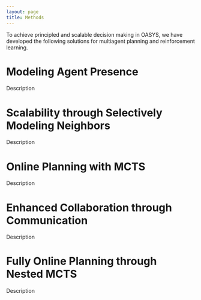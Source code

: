 ```yaml
---
layout: page
title: Methods
---
```


To achieve principled and scalable decision making in OASYS, we have developed the following solutions for multiagent planning and reinforcement learning.

# Modeling Agent Presence
Description

# Scalability through Selectively Modeling Neighbors
Description

# Online Planning with MCTS
Description

# Enhanced Collaboration through Communication
Description

# Fully Online Planning through Nested MCTS
Description

